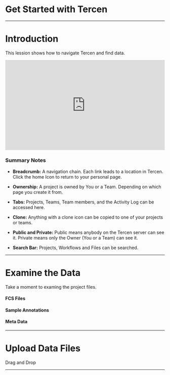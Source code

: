 # Get Started with Tercen

---

# **Introduction**

This lession shows how to navigate Tercen and find data.

<div style="padding:56.25% 0 0 0;position:relative;"><iframe src="https://player.vimeo.com/video/932148936?badge=0&amp;autopause=0&amp;player_id=0&amp;app_id=58479" frameborder="0" allow="autoplay; fullscreen; picture-in-picture; clipboard-write" style="position:absolute;top:0;left:0;width:100%;height:100%;" title="Get Started With Tercen"></iframe></div><script src="https://player.vimeo.com/api/player.js"></script>


### Summary Notes

- **Breadcrumb:** A navigation chain. Each link leads to a location in Tercen. Click the home Icon to return to your personal page.

- **Ownership:**  A project is owned by You or a Team. Depending on which page you create it from.

- **Tabs:** Projects, Teams, Team members, and the Activity Log can be accessed here.

- **Clone:** Anything with a clone icon can be copied to one of your projects or teams.

- **Public and Private:** Public means anybody on the Tercen server can see it. Private means only the Owner (You or a Team) can see it.

- **Search Bar:** Projects, Workflows and Files can be searched. 

---

# **Examine the Data**
Take a moment to examing the project files.

#### FCS Files

#### Sample Annotations

#### Meta Data

---

# **Upload Data Files**

Drag and Drop

---

